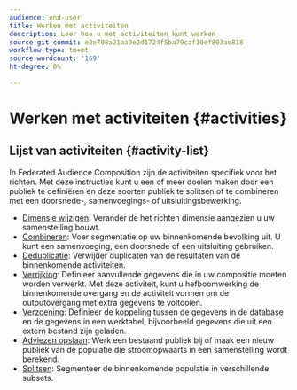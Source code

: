 ```yaml
---
audience: end-user
title: Werken met activiteiten
description: Leer hoe u met activiteiten kunt werken
source-git-commit: e2e708a21aa0e2d1724f5ba79caf10ef803ae818
workflow-type: tm+mt
source-wordcount: '169'
ht-degree: 0%

---
```



# Werken met activiteiten {#activities}

## Lijst van activiteiten {#activity-list}

In Federated Audience Composition zijn de activiteiten specifiek voor het richten. Met deze instructies kunt u een of meer doelen maken door een publiek te definiëren en deze soorten publiek te splitsen of te combineren met een doorsnede-, samenvoegings- of uitsluitingsbewerking.

<!--to update -->

* [Dimensie wijzigen](change-dimension.md): Verander de het richten dimensie aangezien u uw samenstelling bouwt.
* [Combineren](combine.md): Voer segmentatie op uw binnenkomende bevolking uit. U kunt een samenvoeging, een doorsnede of een uitsluiting gebruiken.
* [Deduplicatie](deduplication.md): Verwijder duplicaten van de resultaten van de binnenkomende activiteiten.
* [Verrijking](enrichment.md): Definieer aanvullende gegevens die in uw compositie moeten worden verwerkt. Met deze activiteit, kunt u hefboomwerking de binnenkomende overgang en de activiteit vormen om de outputovergang met extra gegevens te voltooien.
* [Verzoening](reconciliation.md): Definieer de koppeling tussen de gegevens in de database en de gegevens in een werktabel, bijvoorbeeld gegevens die uit een extern bestand zijn geladen.
* [Adviezen opslaan](save-audience.md): Werk een bestaand publiek bij of maak een nieuw publiek van de populatie die stroomopwaarts in een samenstelling wordt berekend.
* [Splitsen](split.md): Segmenteer de binnenkomende populatie in verschillende subsets.

